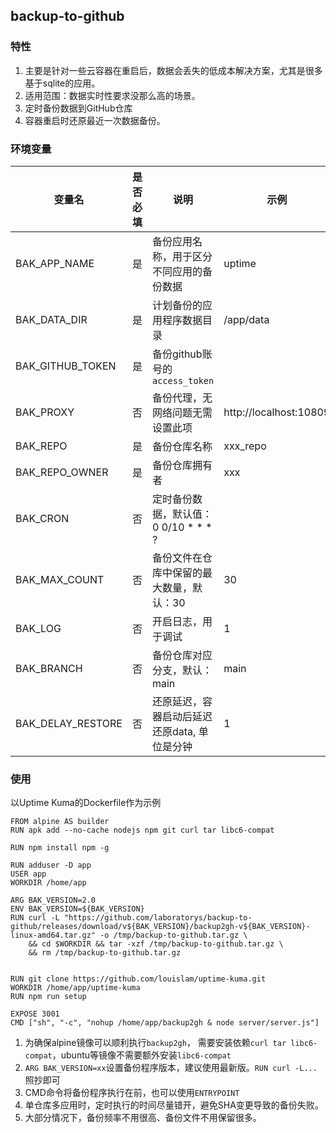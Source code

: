 ## backup-to-github
### 特性
1. 主要是针对一些云容器在重启后，数据会丢失的低成本解决方案，尤其是很多基于sqlite的应用。
2. 适用范围：数据实时性要求没那么高的场景。
3. 定时备份数据到GitHub仓库
4. 容器重启时还原最近一次数据备份。
### 环境变量
| 变量名               | 是否必填 | 说明                          | 示例                     |
|-------------------|------|-----------------------------|------------------------|
| BAK_APP_NAME      | 是    | 备份应用名称，用于区分不同应用的备份数据        | uptime                 |
| BAK_DATA_DIR      | 是    | 计划备份的应用程序数据目录               | /app/data              |
| BAK_GITHUB_TOKEN  | 是    | 备份github账号的`access_token`   |                        |
| BAK_PROXY         | 否    | 备份代理，无网络问题无需设置此项            | http://localhost:10809 |
| BAK_REPO          | 是    | 备份仓库名称                      | xxx_repo               |
| BAK_REPO_OWNER    | 是    | 备份仓库拥有者                     | xxx                    |
| BAK_CRON          | 否    | 定时备份数据，默认值：  0 0/10 * * * ? |                        |
| BAK_MAX_COUNT     | 否    | 备份文件在仓库中保留的最大数量，默认：30       | 30                     |
| BAK_LOG           | 否    | 开启日志，用于调试                   | 1                      |
| BAK_BRANCH        | 否    | 备份仓库对应分支，默认：main            | main                   |
| BAK_DELAY_RESTORE | 否    | 还原延迟，容器启动后延迟还原data, 单位是分钟   | 1                      |
### 使用
以Uptime Kuma的Dockerfile作为示例
```
FROM alpine AS builder
RUN apk add --no-cache nodejs npm git curl tar libc6-compat

RUN npm install npm -g

RUN adduser -D app
USER app
WORKDIR /home/app

ARG BAK_VERSION=2.0
ENV BAK_VERSION=${BAK_VERSION}
RUN curl -L "https://github.com/laboratorys/backup-to-github/releases/download/v${BAK_VERSION}/backup2gh-v${BAK_VERSION}-linux-amd64.tar.gz" -o /tmp/backup-to-github.tar.gz \
    && cd $WORKDIR && tar -xzf /tmp/backup-to-github.tar.gz \
    && rm /tmp/backup-to-github.tar.gz


RUN git clone https://github.com/louislam/uptime-kuma.git
WORKDIR /home/app/uptime-kuma
RUN npm run setup

EXPOSE 3001
CMD ["sh", "-c", "nohup /home/app/backup2gh & node server/server.js"]
```
1. 为确保alpine镜像可以顺利执行`backup2gh`， 需要安装依赖`curl tar libc6-compat`，ubuntu等镜像不需要额外安装`libc6-compat`
2. `ARG BAK_VERSION=xx`设置备份程序版本，建议使用最新版。`RUN curl -L...`照抄即可
3. CMD命令将备份程序执行在前，也可以使用`ENTRYPOINT`
4. 单仓库多应用时，定时执行的时间尽量错开，避免SHA变更导致的备份失败。
5. 大部分情况下，备份频率不用很高、备份文件不用保留很多。
